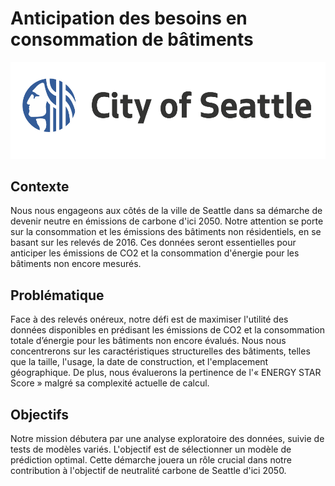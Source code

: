 # Anticipation des besoins en consommation de bâtiments

![Capture d’écran](Screen-Shot-2022-07-19-at-10.10.33-PM.png)

## Contexte

Nous nous engageons aux côtés de la ville de Seattle dans sa démarche de devenir neutre en émissions de carbone d'ici 2050. Notre attention se porte sur la consommation et les émissions des bâtiments non résidentiels, en se basant sur les relevés de 2016. Ces données seront essentielles pour anticiper les émissions de CO2 et la consommation d'énergie pour les bâtiments non encore mesurés.

## Problématique

Face à des relevés onéreux, notre défi est de maximiser l'utilité des données disponibles en prédisant les émissions de CO2 et la consommation totale d’énergie pour les bâtiments non encore évalués. Nous nous concentrerons sur les caractéristiques structurelles des bâtiments, telles que la taille, l'usage, la date de construction, et l'emplacement géographique. De plus, nous évaluerons la pertinence de l'« ENERGY STAR Score » malgré sa complexité actuelle de calcul.

## Objectifs

Notre mission débutera par une analyse exploratoire des données, suivie de tests de modèles variés. L'objectif est de sélectionner un modèle de prédiction optimal. Cette démarche jouera un rôle crucial dans notre contribution à l'objectif de neutralité carbone de Seattle d'ici 2050.
